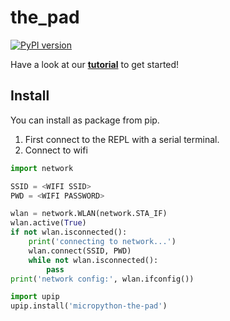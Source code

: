 # the_pad

[![PyPI version](https://badge.fury.io/py/micropython-the-pad.svg)](https://badge.fury.io/py/micropython-the-pad)

Have a look at our [**tutorial**](/tutorial.md) to get started!

## Install

You can install as package from pip.

1. First connect to the REPL with a serial terminal.
2. Connect to wifi

```python
import network

SSID = <WIFI SSID>
PWD = <WIFI PASSWORD>

wlan = network.WLAN(network.STA_IF)
wlan.active(True)
if not wlan.isconnected():
    print('connecting to network...')
    wlan.connect(SSID, PWD)
    while not wlan.isconnected():
        pass
print('network config:', wlan.ifconfig())
```

```python
import upip
upip.install('micropython-the-pad')
```
